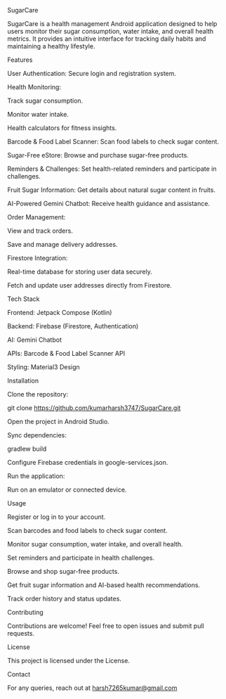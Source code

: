 SugarCare

SugarCare is a health management Android application designed to help users monitor their sugar consumption, water intake, and overall health metrics. It provides an intuitive interface for tracking daily habits and maintaining a healthy lifestyle.

Features

User Authentication: Secure login and registration system.

Health Monitoring:

Track sugar consumption.

Monitor water intake.

Health calculators for fitness insights.

Barcode & Food Label Scanner: Scan food labels to check sugar content.

Sugar-Free eStore: Browse and purchase sugar-free products.

Reminders & Challenges: Set health-related reminders and participate in challenges.

Fruit Sugar Information: Get details about natural sugar content in fruits.

AI-Powered Gemini Chatbot: Receive health guidance and assistance.

Order Management:

View and track orders.

Save and manage delivery addresses.

Firestore Integration:

Real-time database for storing user data securely.

Fetch and update user addresses directly from Firestore.

Tech Stack

Frontend: Jetpack Compose (Kotlin)

Backend: Firebase (Firestore, Authentication)

AI: Gemini Chatbot

APIs: Barcode & Food Label Scanner API

Styling: Material3 Design

Installation

Clone the repository:

git clone https://github.com/kumarharsh3747/SugarCare.git

Open the project in Android Studio.

Sync dependencies:

gradlew build

Configure Firebase credentials in google-services.json.

Run the application:

Run on an emulator or connected device.

Usage

Register or log in to your account.

Scan barcodes and food labels to check sugar content.

Monitor sugar consumption, water intake, and overall health.

Set reminders and participate in health challenges.

Browse and shop sugar-free products.

Get fruit sugar information and AI-based health recommendations.

Track order history and status updates.

Contributing

Contributions are welcome! Feel free to open issues and submit pull requests.

License

This project is licensed under the License.

Contact

For any queries, reach out at harsh7265kumar@gmail.com
